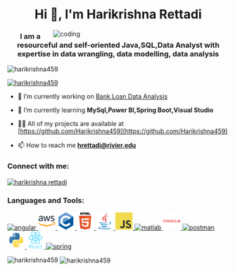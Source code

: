 <h1 align="center">Hi 👋, I'm Harikrishna Rettadi</h1>
<img align="right" alt="coding" width="400" src="https://static.vecteezy.com/system/resources/thumbnails/014/160/782/small_2x/freelancer-young-boy-sitting-on-the-chair-working-with-laptop-at-home-flat-illustration-vector.jpg">
<h3 align="center">I am a resourceful and self-oriented Java,SQL,Data Analyst with expertise in data wrangling, data modelling, data analysis</h3>

<p align="left"> <img src="https://komarev.com/ghpvc/?username=harikrishna459&label=Profile%20views&color=0e75b6&style=flat" alt="harikrishna459" /> </p>

<p align="left"> <a href="https://github.com/ryo-ma/github-profile-trophy"><img src="https://github-profile-trophy.vercel.app/?username=harikrishna459" alt="harikrishna459" /></a> </p>

- 🔭 I’m currently working on [Bank Loan Data Analysis](https://github.com/Harikrishna459/Bank-Loan-DataAnaylsis)

- 🌱 I’m currently learning **MySql,Power BI,Spring Boot,Visual Studio**

- 👨‍💻 All of my projects are available at [https://github.com/Harikrishna459](https://github.com/Harikrishna459)

- 📫 How to reach me **hrettadi@rivier.edu**

<h3 align="left">Connect with me:</h3>
<p align="left">
<a href="https://linkedin.com/in/harikrishna rettadi" target="blank"><img align="center" src="https://raw.githubusercontent.com/rahuldkjain/github-profile-readme-generator/master/src/images/icons/Social/linked-in-alt.svg" alt="harikrishna rettadi" height="30" width="40" /></a>
</p>

<h3 align="left">Languages and Tools:</h3>
<p align="left"> <a href="https://angular.io" target="_blank" rel="noreferrer"> <img src="https://angular.io/assets/images/logos/angular/angular.svg" alt="angular" width="40" height="40"/> </a> <a href="https://aws.amazon.com" target="_blank" rel="noreferrer"> <img src="https://raw.githubusercontent.com/devicons/devicon/master/icons/amazonwebservices/amazonwebservices-original-wordmark.svg" alt="aws" width="40" height="40"/> </a> <a href="https://www.cprogramming.com/" target="_blank" rel="noreferrer"> <img src="https://raw.githubusercontent.com/devicons/devicon/master/icons/c/c-original.svg" alt="c" width="40" height="40"/> </a> <a href="https://www.w3.org/html/" target="_blank" rel="noreferrer"> <img src="https://raw.githubusercontent.com/devicons/devicon/master/icons/html5/html5-original-wordmark.svg" alt="html5" width="40" height="40"/> </a> <a href="https://www.java.com" target="_blank" rel="noreferrer"> <img src="https://raw.githubusercontent.com/devicons/devicon/master/icons/java/java-original.svg" alt="java" width="40" height="40"/> </a> <a href="https://developer.mozilla.org/en-US/docs/Web/JavaScript" target="_blank" rel="noreferrer"> <img src="https://raw.githubusercontent.com/devicons/devicon/master/icons/javascript/javascript-original.svg" alt="javascript" width="40" height="40"/> </a> <a href="https://www.mathworks.com/" target="_blank" rel="noreferrer"> <img src="https://upload.wikimedia.org/wikipedia/commons/2/21/Matlab_Logo.png" alt="matlab" width="40" height="40"/> </a> <a href="https://www.oracle.com/" target="_blank" rel="noreferrer"> <img src="https://raw.githubusercontent.com/devicons/devicon/master/icons/oracle/oracle-original.svg" alt="oracle" width="40" height="40"/> </a> <a href="https://postman.com" target="_blank" rel="noreferrer"> <img src="https://www.vectorlogo.zone/logos/getpostman/getpostman-icon.svg" alt="postman" width="40" height="40"/> </a> <a href="https://www.python.org" target="_blank" rel="noreferrer"> <img src="https://raw.githubusercontent.com/devicons/devicon/master/icons/python/python-original.svg" alt="python" width="40" height="40"/> </a> <a href="https://reactjs.org/" target="_blank" rel="noreferrer"> <img src="https://raw.githubusercontent.com/devicons/devicon/master/icons/react/react-original-wordmark.svg" alt="react" width="40" height="40"/> </a> <a href="https://spring.io/" target="_blank" rel="noreferrer"> <img src="https://www.vectorlogo.zone/logos/springio/springio-icon.svg" alt="spring" width="40" height="40"/> </a> </p>

<p><img align="left" src="https://github-readme-stats.vercel.app/api/top-langs?username=harikrishna459&show_icons=true&locale=en&layout=compact" alt="harikrishna459" /></p>

<p>&nbsp;<img align="center" src="https://github-readme-stats.vercel.app/api?username=harikrishna459&show_icons=true&locale=en" alt="harikrishna459" /></p>
